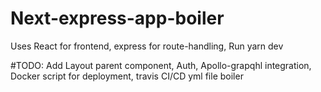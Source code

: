# Next-express-app-boiler
Uses React for frontend, express for route-handling, Run yarn dev 

#TODO:
Add Layout parent component, Auth, Apollo-grapqhl integration, Docker script for deployment, travis CI/CD yml file boiler
